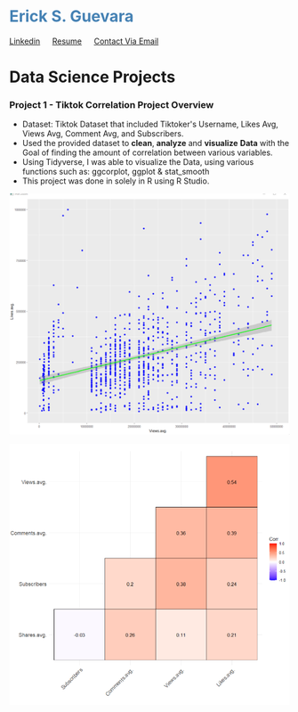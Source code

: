 <h1 style="color:SteelBlue;">Erick S. Guevara</h1>


<a href="https://www.linkedin.com/in/erick-said-guevara/" class="button">Linkedin</a> &emsp; <a href="https://www.linkedin.com/in/erick-said-guevara/" class="button">Resume</a> &emsp; <a href = "mailto: ericksaid1129@gmail.com">Contact Via Email</a>

# Data Science Projects
### Project 1 - Tiktok Correlation Project Overview
* Dataset: Tiktok Dataset that included Tiktoker's Username, Likes Avg, Views Avg, Comment Avg, and Subscribers.
* Used the provided dataset to **clean**, **analyze** and **visualize** **Data** with the Goal of finding the amount of correlation between various variables.
* Using Tidyverse, I was able to visualize the Data, using various functions such as: ggcorplot, ggplot & stat_smooth
* This project was done in solely in R using R Studio. 

![alt text](/images/geom_point.png)

![alt text](/images/ggcor.png)


